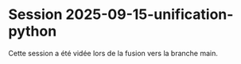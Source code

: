 # Session 2025-09-15-unification-python

Cette session a été vidée lors de la fusion vers la branche main.
